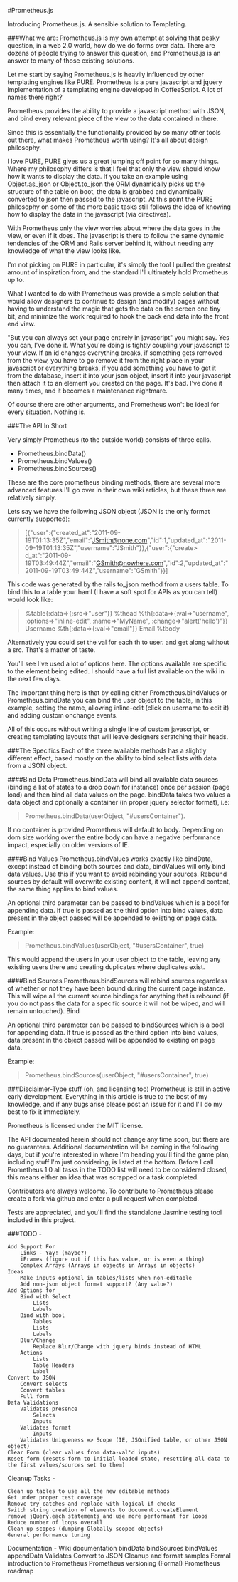 #Prometheus.js

Introducing Prometheus.js. A sensible solution to Templating. 

###What we are: 
Prometheus.js is my own attempt at solving that pesky question, in a web 2.0 world, how do we do forms over data. There are dozens of people trying to answer this question, and Prometheus.js is an answer to many of those existing solutions. 

Let me start by saying Prometheus.js is heavily influenced by other templating engines like PURE. Prometheus is a pure javascript and jquery implementation of a templating engine developed in CoffeeScript. A lot of names there right? 

Prometheus provides the ability to provide a javascript method with JSON, and bind every relevant piece of the view to the data contained in there.

Since this is essentially the functionality provided by so many other tools out there, what makes Prometheus worth using? It's all about design philosophy.

I love PURE, PURE gives us a great jumping off point for so many things. Where my philosophy differs is that I feel that only the view should know how it wants to display the data. If you take an example using Object.as_json or Object.to_json the ORM dynamically picks up the structure of the table on boot, the data is grabbed and dynamically converted to json then passed to the javascript. At this point the PURE philosophy on some of the more basic tasks still follows the idea of knowing how to display the data in the javascript (via directives).

With Prometheus only the view worries about where the data goes in the view, or even if it does. The javascript is there to follow the same dynamic tendencies of the ORM and Rails server behind it, without needing any knowledge of what the view looks like.

I'm not picking on PURE in particular, it's simply the tool I pulled the greatest amount of inspiration from, and the standard I'll ultimately hold Prometheus up to.

What I wanted to do with Prometheus was provide a simple solution that would allow designers to continue to design (and modify) pages without having to understand the magic that gets the data on the screen one tiny bit, and minimize the work required to hook the back end data into the front end view.

"But you can always set your page entirely in javascript" you might say. Yes you can, I've done it. What you're doing is tightly coupling your javascript to your view. If an id changes everything breaks, if something gets removed from the view, you have to go remove it from the right place in your javascript or everything breaks, if you add something you have to get it from the database, insert it into your json object, insert it into your javascript then attach it to an element you created on the page. It's bad. I've done it many times, and it becomes a maintenance nightmare. 

Of course there are other arguments, and Prometheus won't be ideal for every situation. Nothing is.

###The API In Short

Very simply Prometheus (to the outside world) consists of three calls.

* Prometheus.bindData()
* Prometheus.bindValues()
* Prometheus.bindSources()

These are the core prometheus binding methods, there are several more advanced features I'll go over in their own wiki articles, but these three are relatively simply.

Lets say we have the following JSON object (JSON is the only format currently supported):

>[{"user":{"created_at":"2011-09-19T01:13:35Z","email":"JSmith@none.com","id":1,"updated_at":"2011-09-19T01:13:35Z","username":"JSmith"}},{"user":{"create> d_at":"2011-09-19T03:49:44Z","email":"GSmith@nowhere.com","id":2,"updated_at":"2011-09-19T03:49:44Z","username":"GSmith"}}]

This code was generated by the rails to_json method from a users table. To bind this to a table your haml (I have a soft spot for APIs as you can tell) would look like:

>%table{:data=>{:src=>"user"}}
>    %thead
>        %th{:data=>{:val=>"username", :options=>"inline-edit", :name=>"MyName", :change=>"alert('hello')"}} Username
>        %th{:data=>{:val=>"email"}} Email
>    %tbody

Alternatively you could set the val for each th to user.<property> and get along without a src. That's a matter of taste.

You'll see I've used a lot of options here. The options available are specific to the element being edited. I should have a full list available on the wiki in the next few days.

The important thing here is that by calling either Prometheus.bindValues or Prometheus.bindData you can bind the user object to the table, in this example, setting the name, allowing inline-edit (click on username to edit it) and adding custom onchange events.

All of this occurs without writing a single line of custom javascript, or creating templating layouts that will leave designers scratching their heads.

###The Specifics
Each of the three available methods has a slightly different effect, based mostly on the ability to bind select lists with data from a JSON object.

####Bind Data
Prometheus.bindData will bind all available data sources (binding a list of states to a drop down for instance) once per session (page load) and then bind all data values on the page. bindData takes two values a data object and optionally a container (in proper jquery selector format), i.e: 

> Prometheus.bindData(userObject, "#usersContainer").

If no container is provided Prometheus will default to body. Depending on dom size working over the entire body can have a negative performance impact, especially on older versions of IE.

####Bind Values
Prometheus.bindValues works exactly like bindData, except instead of binding both sources and data, bindValues will only bind data values. Use this if you want to avoid rebinding your sources. Rebound sources by default will overwrite existing content, it will not append content, the same thing applies to bind values.

An optional third parameter can be passed to bindValues which is a bool for appending data. If true is passed as the third option into bind values, data present in the object passed will be appended to existing on page data.

Example: 

> Prometheus.bindValues(userObject, "#usersContainer", true)

This would append the users in your user object to the table, leaving any existing users there and creating duplicates where duplicates exist.

####Bind Sources
Prometheus.bindSources will rebind sources regardless of whether or not they have been bound during the current page instance. This will wipe all the current source bindings for anything that is rebound (if you do not pass the data for a specific source it will not be wiped, and will remain untouched).  Bind 

An optional third parameter can be passed to bindSources which is a bool for appending data. If true is passed as the third option into bind values, data present in the object passed will be appended to existing on page data.

Example:

> Prometheus.bindSources(userObject, "#usersContainer", true)

###Disclaimer-Type stuff (oh, and licensing too)
Prometheus is still in active early development. Everything in this article is true to the best of my knowledge, and if any bugs arise please post an issue for it and I'll do my best to fix it immediately. 

Prometheus is licensed under the MIT license.

The API documented herein should not change any time soon, but there are no guarantees. Additional documentation will be coming in the following days, but if you're interested in where I'm heading you'll find the game plan, including stuff I'm just considering, is listed at the bottom. Before I call Prometheus 1.0 all tasks in the TODO list will need to be considered closed, this means either an idea that was scrapped or a task completed.

Contributors are always welcome. To contribute to Prometheus please create a fork via github and enter a pull request when completed.

Tests are appreciated, and you'll find the standalone Jasmine testing tool included in this project.

###TODO -
 
    Add Support For
        Links - Yay! (maybe?)
        iFrames (figure out if this has value, or is even a thing)
        Complex Arrays (Arrays in objects in Arrays in objects)
    Ideas 
        Make inputs optional in tables/lists when non-editable
        Add non-json object format support? (Any value?)
    Add Options for
        Bind with Select 
            Lists 
            Labels
        Bind with bool
            Tables
            Lists
            Labels
        Blur/Change
            Replace Blur/Change with jquery binds instead of HTML
        Actions
            Lists
            Table Headers
            Label
    Convert to JSON
        Convert selects
        Convert tables
        Full form
    Data Validations
        Validates presence
            Selects
            Inputs
        Validates format
            Inputs
        Validates Uniqueness => Scope (IE, JSOnified table, or other JSON object)
    Clear Form (clear values from data-val'd inputs)
    Reset form (resets form to initial loaded state, resetting all data to the first values/sources set to them)    
    
Cleanup Tasks -
    
    Clean up tables to use all the new editable methods
    Get under proper test coverage
    Remove try catches and replace with logical if checks
    Switch string creation of elements to document.createElement
    remove jQuery.each statements and use more performant for loops
    Reduce number of loops overall
    Clean up scopes (dumping Globally scoped objects)
    General performance tuning

Documentation - 
    Wiki documentation
        bindData
        bindSources
        bindValues
        appendData
        Validates
        Convert to JSON
    Cleanup and format samples
    Formal introduction to Prometheus
    Prometheus versioning
    (Formal) Prometheus roadmap